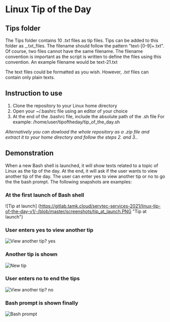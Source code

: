 # Linux Tip of the Day
## Tips folder
The Tips folder contains 10 _.txt_ files as tip files. Tips can be added to this folder as _.txt_files. The filename should follow the pattern "text-[0-9]\+.txt". Of course, two files cannot have the same filename. The filename convention is important as the script is written to define the files using this convention. An example filename would be text-21.txt

The text files could be formatted as you wish. However, _.txt_ files can contain only plain texts. 
## Instruction to use
1. Clone the repository to your Linux home directory
2. Open your ~/.bashrc file using an editor of your choice
3. At the end of the .bashrc file, include the absolute path of the .sh file 
For example: /home/user/tipoftheday/tip_of_the_day.sh

_Alternatively you can dowload the whole repository as a .zip file and extract it to your home directory and follow the steps 2. and 3._. 
## Demonstration
When a new Bash shell is launched, it will show texts related to a topic of Linux as the tip of the day. At the end, it will ask if the user wants to view another tip of the day. The user can enter yes to view another tip or no to go the the bash prompt. The following snapshots are examples:
### At the first launch of Bash shell
![Tip at launch] (https://gitlab.tamk.cloud/servtec-services-2021/linux-tip-of-the-day-v1/-/blob/master/screenshots/tip_at_launch.PNG "Tip at launch")

### User enters yes to view another tip
![View another tip? yes](https://gitlab.tamk.cloud/servtec-services-2021/linux-tip-of-the-day-v1/-/blob/master/screenshots/tip_next_yes.PNG "View another tip? yes")

### Another tip is shown
![New tip](https://gitlab.tamk.cloud/servtec-services-2021/linux-tip-of-the-day-v1/-/blob/master/screenshots/tip_next.PNG "New tip")

### User enters no to end the tips
![View another tip? no](https://gitlab.tamk.cloud/servtec-services-2021/linux-tip-of-the-day-v1/-/blob/master/screenshots/tip_next_no.PNG "View another tip? no")

### Bash prompt is shown finally
![Bash prompt](https://gitlab.tamk.cloud/servtec-services-2021/linux-tip-of-the-day-v1/-/blob/master/screenshots/tip_end.PNG "Bash prompt")
